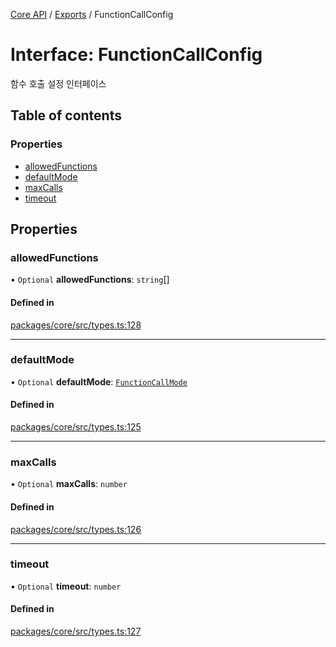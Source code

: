 [Core API](../../) / [Exports](../modules) / FunctionCallConfig

# Interface: FunctionCallConfig

함수 호출 설정 인터페이스

## Table of contents

### Properties

- [allowedFunctions](FunctionCallConfig#allowedfunctions)
- [defaultMode](FunctionCallConfig#defaultmode)
- [maxCalls](FunctionCallConfig#maxcalls)
- [timeout](FunctionCallConfig#timeout)

## Properties

### allowedFunctions

• `Optional` **allowedFunctions**: `string`[]

#### Defined in

[packages/core/src/types.ts:128](https://github.com/woojubb/robota/blob/1202ed01072674e4ff6307d72c09a57873f8f949/packages/core/src/types.ts#L128)

___

### defaultMode

• `Optional` **defaultMode**: [`FunctionCallMode`](../modules#functioncallmode)

#### Defined in

[packages/core/src/types.ts:125](https://github.com/woojubb/robota/blob/1202ed01072674e4ff6307d72c09a57873f8f949/packages/core/src/types.ts#L125)

___

### maxCalls

• `Optional` **maxCalls**: `number`

#### Defined in

[packages/core/src/types.ts:126](https://github.com/woojubb/robota/blob/1202ed01072674e4ff6307d72c09a57873f8f949/packages/core/src/types.ts#L126)

___

### timeout

• `Optional` **timeout**: `number`

#### Defined in

[packages/core/src/types.ts:127](https://github.com/woojubb/robota/blob/1202ed01072674e4ff6307d72c09a57873f8f949/packages/core/src/types.ts#L127)
